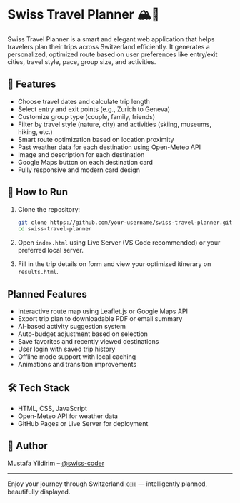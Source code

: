 # Swiss Travel Planner 🏔️🚆

Swiss Travel Planner is a smart and elegant web application that helps travelers plan their trips across Switzerland efficiently. It generates a personalized, optimized route based on user preferences like entry/exit cities, travel style, pace, group size, and activities.

## 🌟 Features

- Choose travel dates and calculate trip length
- Select entry and exit points (e.g., Zurich to Geneva)
- Customize group type (couple, family, friends)
- Filter by travel style (nature, city) and activities (skiing, museums, hiking, etc.)
- Smart route optimization based on location proximity
- Past weather data for each destination using Open-Meteo API
- Image and description for each destination
- Google Maps button on each destination card
- Fully responsive and modern card design

## 🚀 How to Run

1. Clone the repository:
   ```bash
   git clone https://github.com/your-username/swiss-travel-planner.git
   cd swiss-travel-planner
   ```

2. Open `index.html` using Live Server (VS Code recommended) or your preferred local server.

3. Fill in the trip details on form and view your optimized itinerary on `results.html`.

##  Planned Features

- Interactive route map using Leaflet.js or Google Maps API
- Export trip plan to downloadable PDF or email summary
- AI-based activity suggestion system
- Auto-budget adjustment based on selection
- Save favorites and recently viewed destinations
- User login with saved trip history
- Offline mode support with local caching
- Animations and transition improvements

## 🛠️ Tech Stack

- HTML, CSS, JavaScript
- Open-Meteo API for weather data
- GitHub Pages or Live Server for deployment

## 👤 Author

Mustafa Yildirim – [@swiss-coder](https://github.com/swiss-coder)

---

Enjoy your journey through Switzerland 🇨🇭 — intelligently planned, beautifully displayed.
